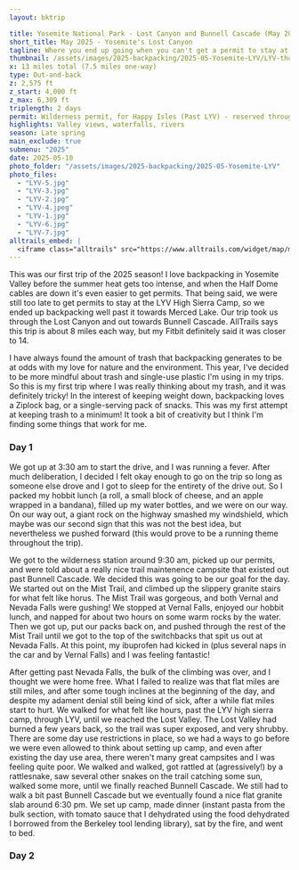 ```yaml
---
layout: bktrip

title: Yosemite National Park - Lost Canyon and Bunnell Cascade (May 2025)
short_title: May 2025 - Yosemite's Lost Canyon
tagline: Where you end up going when you can't get a permit to stay at the Little Yosemite Valley High Sierra Camp.
thumbnail: /assets/images/2025-backpacking/2025-05-Yosemite-LYV/LYV-thumbnail.jpg
x: 13 miles total (7.5 miles one-way)
type: Out-and-back
z: 2,575 ft
z_start: 4,000 ft
z_max: 6,309 ft
triplength: 2 days
permit: Wilderness permit, for Happy Isles (Past LYV) - reserved through Recreation.gov
highlights: Valley views, waterfalls, rivers 
season: Late spring
main_exclude: true
submenu: "2025"
date: 2025-05-10
photo_folder: "/assets/images/2025-backpacking/2025-05-Yosemite-LYV"
photo_files:
  - "LYV-5.jpg"
  - "LYV-3.jpg"
  - "LYV-2.jpg"
  - "LYV-4.jpeg"
  - "LYV-1.jpg"
  - "LYV-6.jpg"
  - "LYV-7.jpg"
alltrails_embed: |
  <iframe class="alltrails" src="https://www.alltrails.com/widget/map/map-may-3-2025-d1942a3?elevationDiagram=false&u=i&sh=0a5lyp" width="100%" height="400" frameborder="0" scrolling="no" marginheight="0" marginwidth="0" title="AllTrails: Trail Guides and Maps for Hiking, Camping, and Running"></iframe>
---
```


<div class="row">
<p>This was our first trip of the 2025 season! I love backpacking in Yosemite Valley before the summer heat gets too intense, and when the Half Dome cables are down it's even easier to get permits. That being said, we were still too late to get permits to stay at the LYV High Sierra Camp, so we ended up backpacking well past it towards Merced Lake. Our trip took us through the Lost Canyon and out towards Bunnell Cascade. AllTrails says this trip is about 8 miles each way, but my Fitbit definitely said it was closer to 14.</p>
<p>I have always found the amount of trash that backpacking generates to be at odds with my love for nature and the environment. This year, I've decided to be more mindful about trash and single-use plastic I'm using in my trips. So this is my first trip where I was really thinking about my trash, and it was definitely tricky! In the interest of keeping weight down, backpacking loves a Ziplock bag, or a single-serving pack of snacks. This was my first attempt at keeping trash to a minimum! It took a bit of creativity but I think I'm finding some things that work for me.</p>
</div>

<div class="row">
  <div class="6u$ 12u$(small)">
    <h3>Day 1</h3>
    <p>We got up at 3:30 am to start the drive, and I was running a fever. After much deliberation, I decided I felt okay enough to go on the trip so long as someone else drove and I got to sleep for the entirety of the drive out. So I packed my hobbit lunch (a roll, a small block of cheese, and an apple wrapped in a bandana), filled up my water bottles, and we were on our way. On our way out, a giant rock on the highway smashed my windshield, which maybe was our second sign that this was not the best idea, but nevertheless we pushed forward (this would prove to be a running theme throughout the trip).</p>
    <p>We got to the wilderness station around 9:30 am, picked up our permits, and were told about a really nice trail maintenence campsite that existed out past Bunnell Cascade. We decided this was going to be our goal for the day. We started out on the Mist Trail, and climbed up the slippery granite stairs for what felt like horus. The Mist Trail was gorgeous, and both Vernal and Nevada Falls were gushing! We stopped at Vernal Falls, enjoyed our hobbit lunch, and napped for about two hours on some warm rocks by the water. Then we got up, put our packs back on, and pushed through the rest of the Mist Trail until we got to the top of the switchbacks that spit us out at Nevada Falls. At this point, my ibuprofen had kicked in (plus several naps in the car and by Vernal Falls) and I was feeling fantastic!</p>
    <p>After getting past Nevada Falls, the bulk of the climbing was over, and I thought we were home free. What I failed to realize was that flat miles are still miles, and after some tough inclines at the beginning of the day, and despite my adament denial still being kind of sick, after a while flat miles start to hurt. We walked for what felt like hours, past the LYV high sierra camp, through LYV, until we reached the Lost Valley. The Lost Valley had burned a few years back, so the trail was super exposed, and very shrubby. There are some day use restrictions in place, so we had a ways to go before we were even allowed to think about setting up camp, and even after existing the day use area, there weren't many great campsites and I was feeling quite poor. We walked and walked, got rattled at (agressively!) by a rattlesnake, saw several other snakes on the trail catching some sun, walked some more, until we finally reached Bunnell Cascade. We still had to walk a bit past Bunnell Cascade but we eventually found a nice flat granite slab around 6:30 pm. We set up camp, made dinner (instant pasta from the bulk section, with tomato sauce that I dehydrated using the food dehydrated I borrowed from the Berkeley tool lending library), sat by the fire, and went to bed.
  </div>

  <div class = "6u$ 12u$(small)">
  <h3>Day 2</h3>
  </div>
</div>